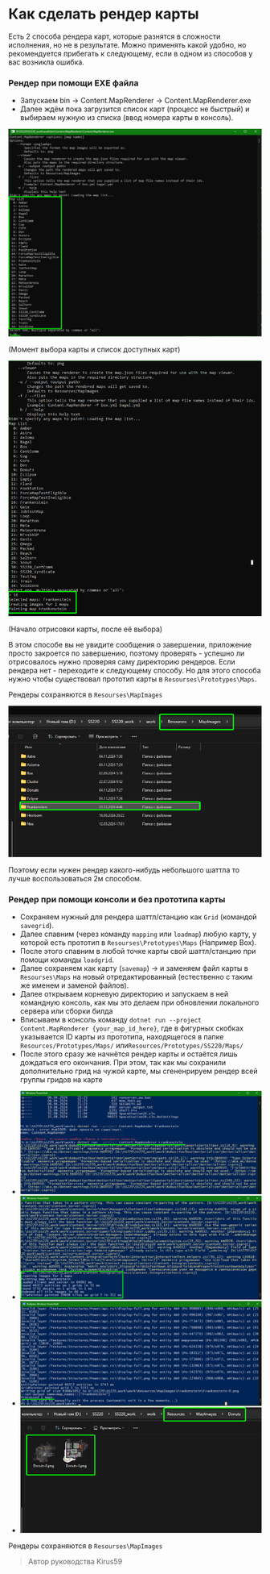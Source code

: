# Как сделать рендер карты

Есть 2 способа рендера карт, которые разнятся в сложности исполнения, но не в результате. Можно применять какой удобно, но рекомендуется прибегать к следующему, если в одном из способов у вас возникла ошибка.

### Рендер при помощи EXE файла

- Запускаем bin -> Content.MapRenderer -> Content.MapRenderer.exe
- Далее ждём пока загрузится список карт (процесс не быстрый) и выбираем нужную из списка (ввод номера карты в консоль).

![Выбор карты](../pictures/mapping/mappingRenderExe.png)

(Момент выбора карты и список доступных карт)

![Выбор карты](../pictures/mapping/mappingRenderExe2.png)

(Начало отрисовки карты, после её выбора)

В этом способе вы не увидите сообщения о завершении, приложение просто закроется по завершению, поэтому проверять - успешно ли отрисовалось нужно проверяя саму директорию рендеров. Если рендера нет - переходите к следующему способу.
Но для этого способа нужно чтобы существовал прототип карты в `Resourses\Prototypes\Maps`.

Рендеры сохраняются в `Resourses\MapImages`

![Директория с рендерами](../pictures/mapping/mappingRenderExe3.png)

Поэтому если нужен рендер какого-нибудь небольшого шаттла то лучше воспользоваться 2м способом.

### Рендер при помощи консоли и без прототипа карты
 
- Сохраняем нужный для рендера шаттл/станцию как `Grid` (командой `savegrid`).
- Далее спавним (через команду `mapping` или `loadmap`) любую карту, у которой есть прототип в `Resourses\Prototypes\Maps` (Например Box).
- После этого спавним в любой точке карты свой шаттл/станцию при помощи команды `loadgrid`.
- Далее сохраняем как карту (`savemap`) -> и заменяем файл карты в `Resourses\Maps` на новый отредактированный (естественно с таким же именем и заменой файлов).
- Далее открываем корневую директорию и запускаем в ней командную консоль, как мы это делаем при обновлении локального сервера или сборки билда
- Вписываем в консоль команду `dotnet run --project Content.MapRenderer {your_map_id_here}`, где в фигурных скобках указывается  ID карты из прототипа, находящегося в папке `Resources/Prototypes/Maps/` или`Resources/Prototypes/SS220/Maps/`
- После этого сразу же начнётся рендер карты и остаётся лишь дождаться его окончания. При этом, так как мы сохранили дополнительно грид на чужой карте, мы сгененрируем рендер всей группы гридов на карте

<div class="grid cards" markdown>


-  ![Консольный запуск](../pictures/mapping/mappineRenderCmd1.png)
-  ![Консольный запуск](../pictures/mapping/mappineRenderCmd2.png)
-  ![Консольный запуск](../pictures/mapping/mappineRenderCmd3.png)
-  ![Консольный запуск](../pictures/mapping/mappineRenderCmd4.png)

</div>



Рендеры сохраняются в `Resourses\MapImages`

> Автор руководства Kirus59
